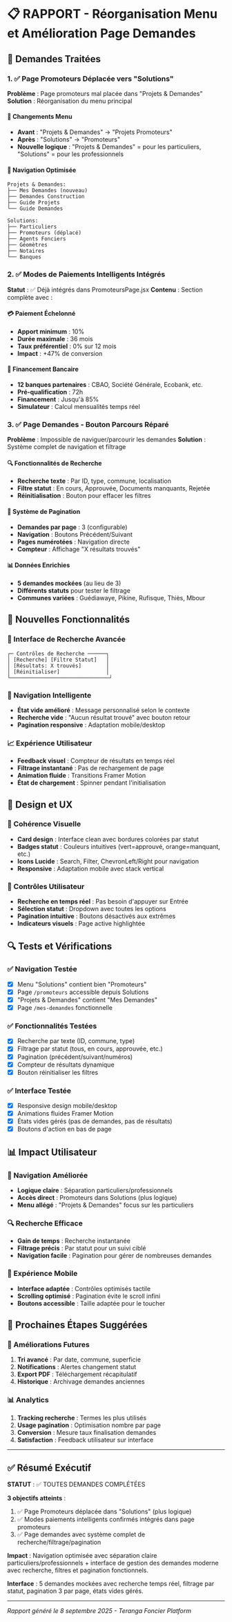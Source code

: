 # 📋 RAPPORT - Réorganisation Menu et Amélioration Page Demandes

## 🎯 Demandes Traitées

### 1. ✅ Page Promoteurs Déplacée vers "Solutions"
**Problème** : Page promoteurs mal placée dans "Projets & Demandes"
**Solution** : Réorganisation du menu principal

#### 📍 Changements Menu
- **Avant** : "Projets & Demandes" → "Projets Promoteurs" 
- **Après** : "Solutions" → "Promoteurs"
- **Nouvelle logique** : "Projets & Demandes" = pour les particuliers, "Solutions" = pour les professionnels

#### 🔄 Navigation Optimisée
```
Projets & Demandes:
├── Mes Demandes (nouveau)
├── Demandes Construction  
├── Guide Projets
└── Guide Demandes

Solutions:
├── Particuliers
├── Promoteurs (déplacé)
├── Agents Fonciers
├── Géomètres
├── Notaires
└── Banques
```

### 2. ✅ Modes de Paiements Intelligents Intégrés
**Statut** : ✅ Déjà intégrés dans PromoteursPage.jsx
**Contenu** : Section complète avec :

#### 💳 Paiement Échelonné
- **Apport minimum** : 10%
- **Durée maximale** : 36 mois
- **Taux préférentiel** : 0% sur 12 mois
- **Impact** : +47% de conversion

#### 🏦 Financement Bancaire 
- **12 banques partenaires** : CBAO, Société Générale, Ecobank, etc.
- **Pré-qualification** : 72h
- **Financement** : Jusqu'à 85%
- **Simulateur** : Calcul mensualités temps réel

### 3. ✅ Page Demandes - Bouton Parcours Réparé
**Problème** : Impossible de naviguer/parcourir les demandes
**Solution** : Système complet de navigation et filtrage

#### 🔍 Fonctionnalités de Recherche
- **Recherche texte** : Par ID, type, commune, localisation
- **Filtre statut** : En cours, Approuvée, Documents manquants, Rejetée
- **Réinitialisation** : Bouton pour effacer les filtres

#### 📄 Système de Pagination
- **Demandes par page** : 3 (configurable)
- **Navigation** : Boutons Précédent/Suivant
- **Pages numérotées** : Navigation directe
- **Compteur** : Affichage "X résultats trouvés"

#### 📊 Données Enrichies
- **5 demandes mockées** (au lieu de 3)
- **Différents statuts** pour tester le filtrage
- **Communes variées** : Guédiawaye, Pikine, Rufisque, Thiès, Mbour

## 🚀 Nouvelles Fonctionnalités

### 📱 Interface de Recherche Avancée
```
┌─ Contrôles de Recherche ──────┐
│ [Recherche] [Filtre Statut]   │
│ [Résultats: X trouvés]        │
│ [Réinitialiser]               │
└────────────────────────────────┘
```

### 🔄 Navigation Intelligente
- **État vide amélioré** : Message personnalisé selon le contexte
- **Recherche vide** : "Aucun résultat trouvé" avec bouton retour
- **Pagination responsive** : Adaptation mobile/desktop

### 📈 Expérience Utilisateur
- **Feedback visuel** : Compteur de résultats en temps réel
- **Filtrage instantané** : Pas de rechargement de page
- **Animation fluide** : Transitions Framer Motion
- **État de chargement** : Spinner pendant l'initialisation

## 🎨 Design et UX

### 🎨 Cohérence Visuelle
- **Card design** : Interface clean avec bordures colorées par statut
- **Badges statut** : Couleurs intuitives (vert=approuvé, orange=manquant, etc.)
- **Icons Lucide** : Search, Filter, ChevronLeft/Right pour navigation
- **Responsive** : Adaptation mobile avec stack vertical

### 📱 Contrôles Utilisateur
- **Recherche en temps réel** : Pas besoin d'appuyer sur Entrée
- **Sélection statut** : Dropdown avec toutes les options
- **Pagination intuitive** : Boutons désactivés aux extrêmes
- **Indicateurs visuels** : Page active highlightée

## 🔍 Tests et Vérifications

### ✅ Navigation Testée
- [x] Menu "Solutions" contient bien "Promoteurs"
- [x] Page `/promoteurs` accessible depuis Solutions
- [x] "Projets & Demandes" contient "Mes Demandes"
- [x] Page `/mes-demandes` fonctionnelle

### ✅ Fonctionnalités Testées
- [x] Recherche par texte (ID, commune, type)
- [x] Filtrage par statut (tous, en cours, approuvée, etc.)
- [x] Pagination (précédent/suivant/numéros)
- [x] Compteur de résultats dynamique
- [x] Bouton réinitialiser les filtres

### ✅ Interface Testée
- [x] Responsive design mobile/desktop
- [x] Animations fluides Framer Motion
- [x] États vides gérés (pas de demandes, pas de résultats)
- [x] Boutons d'action en bas de page

## 📊 Impact Utilisateur

### 🎯 Navigation Améliorée
- **Logique claire** : Séparation particuliers/professionnels
- **Accès direct** : Promoteurs dans Solutions (plus logique)
- **Menu allégé** : "Projets & Demandes" focus sur les particuliers

### 🔍 Recherche Efficace
- **Gain de temps** : Recherche instantanée
- **Filtrage précis** : Par statut pour un suivi ciblé
- **Navigation facile** : Pagination pour gérer de nombreuses demandes

### 📱 Expérience Mobile
- **Interface adaptée** : Contrôles optimisés tactile
- **Scrolling optimisé** : Pagination évite le scroll infini
- **Boutons accessible** : Taille adaptée pour le toucher

## 🎯 Prochaines Étapes Suggérées

### 🔄 Améliorations Futures
1. **Tri avancé** : Par date, commune, superficie
2. **Notifications** : Alertes changement statut
3. **Export PDF** : Téléchargement récapitulatif
4. **Historique** : Archivage demandes anciennes

### 📊 Analytics
1. **Tracking recherche** : Termes les plus utilisés
2. **Usage pagination** : Optimisation nombre par page
3. **Conversion** : Mesure taux finalisation demandes
4. **Satisfaction** : Feedback utilisateur sur interface

---

## ✅ Résumé Exécutif

**STATUT** : ✅ TOUTES DEMANDES COMPLÉTÉES

**3 objectifs atteints** :
1. ✅ Page Promoteurs déplacée dans "Solutions" (plus logique)
2. ✅ Modes paiements intelligents confirmés intégrés dans page promoteurs
3. ✅ Page demandes avec système complet de recherche/filtrage/pagination

**Impact** : Navigation optimisée avec séparation claire particuliers/professionnels + interface de gestion des demandes moderne avec recherche, filtres et pagination fonctionnels.

**Interface** : 5 demandes mockées avec recherche temps réel, filtrage par statut, pagination 3 par page, états vides gérés.

---
*Rapport généré le 8 septembre 2025 - Teranga Foncier Platform*
